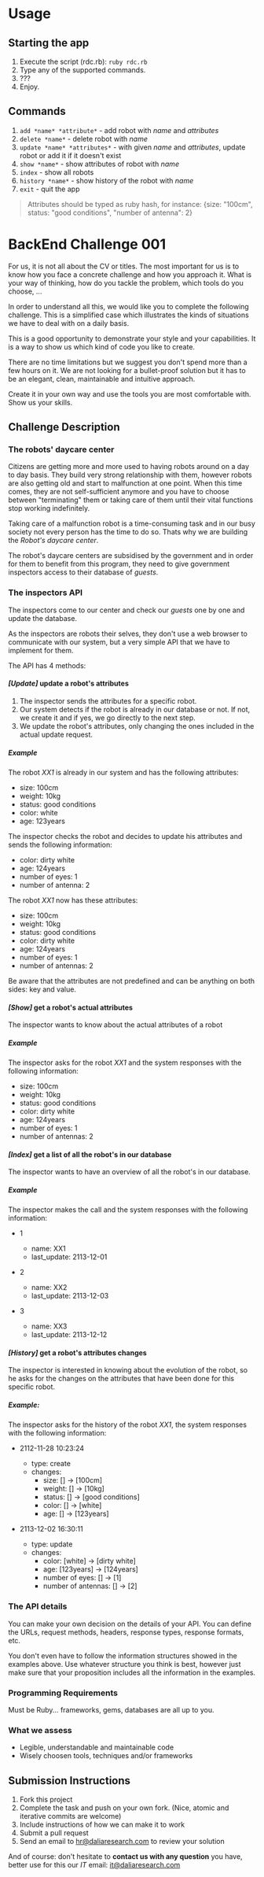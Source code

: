 # Usage

## Starting the app

1. Execute the script (rdc.rb): `ruby rdc.rb`
2. Type any of the supported commands.
3. ???
4. Enjoy.

## Commands
1. `add *name* *attribute*` - add robot with *name* and *attributes*
2. `delete *name*` - delete robot with *name*
3. `update *name* *attributes*` - with given *name* and *attributes*, update robot or add it if it doesn't exist
4. `show *name*` - show attributes of robot with *name*
5. `index` - show all robots
6. `history *name*` - show history of the robot with *name*
7. `exit` - quit the app

> Attributes should be typed as ruby hash, for instance: {size: "100cm", status: "good conditions", "number of antenna": 2}


# BackEnd Challenge 001

For us, it is not all about the CV or titles. The most important for us is to know how you face a concrete challenge and how you approach it. What is your way of thinking, how do you tackle the problem, which tools do you choose, ...

In order to understand all this, we would like you to complete the following challenge. This is a simplified case which illustrates the kinds of situations we have to deal with on a daily basis.

This is a good opportunity to demonstrate your style and your capabilities. It is a way to show us which kind of code you like to create.

There are no time limitations but we suggest you don't spend more than a few hours on it. We are not looking for a bullet-proof solution but it has to be an elegant, clean, maintainable and intuitive approach.

Create it in your own way and use the tools you are most comfortable with. Show us your skills.

## Challenge Description

### The robots' daycare center

Citizens are getting more and more used to having robots around on a day to day basis. They build very strong relationship with them, however robots are also getting old and start to malfunction at one point. When this time comes, they are not self-sufficient anymore and you have to choose between "terminating" them or taking care of them until their vital functions stop working indefinitely.

Taking care of a malfunction robot is a time-consuming task and in our busy society not every person has the time to do so. Thats why we are building the _Robot's daycare center_.

The robot's daycare centers are subsidised by the government and in order for them to benefit from this program, they need to give government inspectors access to their database of _guests_.


### The inspectors API

The inspectors come to our center and check our _guests_ one by one and update the database.

As the inspectors are robots their selves, they don't use a web browser to communicate with our system, but a very simple API that we have to implement for them.

The API has 4 methods:

#### _[Update]_ update a robot's attributes

1. The inspector sends the attributes for a specific robot.
2. Our system detects if the robot is already in our database or not. If not, we create it and if yes, we go directly to the next step.
3. We update the robot's attributes, only changing the ones included in the actual update request.

##### Example

The robot _XX1_ is already in our system and has the following attributes: 

- size: 100cm
- weight: 10kg 
- status: good conditions
- color: white
- age: 123years

The inspector checks the robot and decides to update his attributes and sends the following information:

- color: dirty white
- age: 124years
- number of eyes: 1
- number of antenna: 2

The robot _XX1_ now has these attributes: 

- size: 100cm
- weight: 10kg 
- status: good conditions
- color: dirty white
- age: 124years
- number of eyes: 1
- number of antennas: 2

Be aware that the attributes are not predefined and can be anything on both sides: key and value.

#### _[Show]_ get a robot's actual attributes

The inspector wants to know about the actual attributes of a robot

##### Example

The inspector asks for the robot _XX1_ and the system responses with the following information:

- size: 100cm
- weight: 10kg 
- status: good conditions
- color: dirty white
- age: 124years
- number of eyes: 1
- number of antennas: 2

#### _[Index]_ get a list of all the robot's in our database

The inspector wants to have an overview of all the robot's in our database.

##### Example

The inspector makes the call and the system responses with the following information:

- 1
	- name: XX1
	- last_update: 2113-12-01

- 2
	- name: XX2
	- last_update: 2113-12-03

- 3
	- name: XX3
	- last_update: 2113-12-12
	
#### _[History]_ get a robot's attributes changes

The inspector is interested in knowing about the evolution of the robot, so he asks for the changes on the attributes that have been done for this specific robot.

##### Example:

The inspector asks for the history of the robot _XX1_, the system responses with the following information:

- 2112-11-28 10:23:24
	- type: create
	- changes: 
		- size: [] -> [100cm]
		- weight: [] -> [10kg]
		- status: [] -> [good conditions]
		- color: [] -> [white]
		- age: [] -> [123years]

- 2113-12-02 16:30:11
	- type: update
	- changes:
		- color: [white] -> [dirty white]
		- age: [123years] -> [124years]
		- number of eyes: [] -> [1]
		- number of antennas: [] -> [2]


### The API details

You can make your own decision on the details of your API. You can define the URLs, request methods, headers, response types, response formats, etc.

You don't even have to follow the information structures showed in the examples above. Use whatever structure you think is best, however just make sure that your proposition includes all the information in the examples.

### Programming Requirements

Must be Ruby... frameworks, gems, databases are all up to you.

### What we assess

- Legible, understandable and maintainable code
- Wisely choosen tools, techniques and/or frameworks

## Submission Instructions

1. Fork this project
1. Complete the task and push on your own fork. (Nice, atomic and iterative commits are welcome)
1. Include instructions of how we can make it to work
1. Submit a pull request
1. Send an email to hr@daliaresearch.com to review your solution

And of course: don't hesitate to **contact us with any question** you have, better use for this our _IT_ email: [it@daliaresearch.com](mailto:it@daliaresearch.com)


